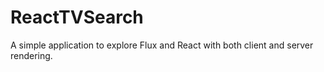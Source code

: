 # ReactTVSearch
A simple application to explore Flux and React with both client and server rendering.
